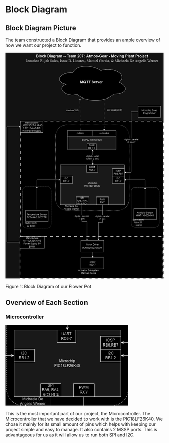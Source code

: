 # Block Diagram

## Block Diagram Picture

The team constructed a Block Diagram that provides an ample overview of how we want our project to function.

![BlockDiagram.drawio.png](https://github.com/Team207-S2024/team207-s2024/blob/main/images/blockdiagram/BlockDiagram.drawio.png)

Figure 1: Block Diagram of our Flower Pot

## Overview of Each Section

### Microcontroller

![BlockMicro.png](https://github.com/Team207-S2024/team207-s2024/blob/main/images/blockdiagram/BlockMicro.png)

This is the most important part of our project, the Microcontroller. The Microcontroller that we have decided to work with is the PIC18LF26K40. We chose it mainly for its small amount of pins which helps with keeping our project simple and easy to manage. It also contains 2 MSSP ports. This is advantageous for us as it will allow us to run both SPI and I2C.
